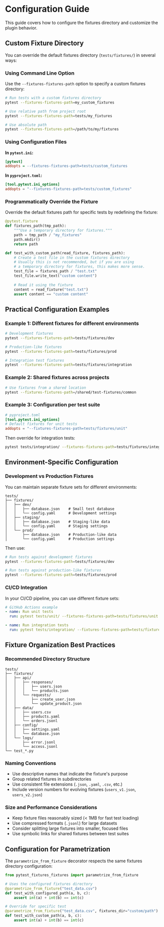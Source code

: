 # Configuration Guide

This guide covers how to configure the fixtures directory and customize the plugin behavior.

## Custom Fixture Directory

You can override the default fixtures directory (`tests/fixtures/`) in several ways:

### Using Command Line Option

Use the `--fixtures-fixtures-path` option to specify a custom fixtures directory:

```bash
# Run tests with a custom fixtures directory
pytest --fixtures-fixtures-path=my_custom_fixtures

# Use relative path from project root
pytest --fixtures-fixtures-path=tests/my_fixtures

# Use absolute path
pytest --fixtures-fixtures-path=/path/to/my/fixtures
```

### Using Configuration Files

**In `pytest.ini`:**

```ini
[pytest]
addopts = --fixtures-fixtures-path=tests/custom_fixtures
```

**In `pyproject.toml`:**

```toml
[tool.pytest.ini_options]
addopts = "--fixtures-fixtures-path=tests/custom_fixtures"
```

### Programmatically Override the Fixture

Override the default fixtures path for specific tests by redefining the fixture:

```python
@pytest.fixture
def fixtures_path(tmp_path):
    """Use a temporary directory for fixtures."""
    path = tmp_path / "my_fixtures"
    path.mkdir()
    return path

def test_with_custom_path(read_fixture, fixtures_path):
    # Create a test file in the custom fixtures directory
    # Usually this is not recommended, but if you are using
    # a temporary directory for fixtures, this makes more sense.
    test_file = fixtures_path / "test.txt"
    test_file.write_text("custom content")
    
    # Read it using the fixture
    content = read_fixture("test.txt")
    assert content == "custom content"
```

## Practical Configuration Examples

### Example 1: Different fixtures for different environments

```bash
# Development fixtures
pytest --fixtures-fixtures-path=tests/fixtures/dev

# Production-like fixtures  
pytest --fixtures-fixtures-path=tests/fixtures/prod

# Integration test fixtures
pytest --fixtures-fixtures-path=tests/fixtures/integration
```

### Example 2: Shared fixtures across projects

```bash
# Use fixtures from a shared location
pytest --fixtures-fixtures-path=/shared/test-fixtures/common
```

### Example 3: Configuration per test suite

```toml
# pyproject.toml
[tool.pytest.ini_options]
# Default fixtures for unit tests
addopts = "--fixtures-fixtures-path=tests/fixtures/unit"
```

Then override for integration tests:

```bash
pytest tests/integration/ --fixtures-fixtures-path=tests/fixtures/integration
```

## Environment-Specific Configuration

### Development vs Production Fixtures

You can maintain separate fixture sets for different environments:

```
tests/
├── fixtures/
│   ├── dev/
│   │   ├── database.json    # Small test database
│   │   └── config.yaml      # Development settings
│   ├── staging/
│   │   ├── database.json    # Staging-like data
│   │   └── config.yaml      # Staging settings
│   └── prod/
│       ├── database.json    # Production-like data
│       └── config.yaml      # Production settings
```

Then use:

```bash
# Run tests against development fixtures
pytest --fixtures-fixtures-path=tests/fixtures/dev

# Run tests against production-like fixtures
pytest --fixtures-fixtures-path=tests/fixtures/prod
```

### CI/CD Integration

In your CI/CD pipeline, you can use different fixture sets:

```yaml
# GitHub Actions example
- name: Run unit tests
  run: pytest tests/unit/ --fixtures-fixtures-path=tests/fixtures/unit

- name: Run integration tests  
  run: pytest tests/integration/ --fixtures-fixtures-path=tests/fixtures/integration
```

## Fixture Organization Best Practices

### Recommended Directory Structure

```
tests/
├── fixtures/
│   ├── api/
│   │   ├── responses/
│   │   │   ├── users.json
│   │   │   └── products.json
│   │   └── requests/
│   │       ├── create_user.json
│   │       └── update_product.json
│   ├── data/
│   │   ├── users.csv
│   │   ├── products.yaml
│   │   └── orders.jsonl
│   ├── config/
│   │   ├── settings.yaml
│   │   └── database.json
│   └── logs/
│       ├── error.jsonl
│       └── access.jsonl
└── test_*.py
```

### Naming Conventions

- Use descriptive names that indicate the fixture's purpose
- Group related fixtures in subdirectories
- Use consistent file extensions (`.json`, `.yaml`, `.csv`, etc.)
- Include version numbers for evolving fixtures (`users_v1.json`, `users_v2.json`)

### Size and Performance Considerations

- Keep fixture files reasonably sized (< 1MB for fast test loading)
- Use compressed formats (`.jsonl`) for large datasets
- Consider splitting large fixtures into smaller, focused files
- Use symbolic links for shared fixtures between test suites

## Configuration for Parametrization

The `parametrize_from_fixture` decorator respects the same fixtures directory configuration:

```python
from pytest_fixtures_fixtures import parametrize_from_fixture

# Uses the configured fixtures directory
@parametrize_from_fixture("test_data.csv")
def test_with_configured_path(a, b, c):
    assert int(a) + int(b) == int(c)

# Override for specific test
@parametrize_from_fixture("test_data.csv", fixtures_dir="custom/path")
def test_with_custom_path(a, b, c):
    assert int(a) + int(b) == int(c)
```
